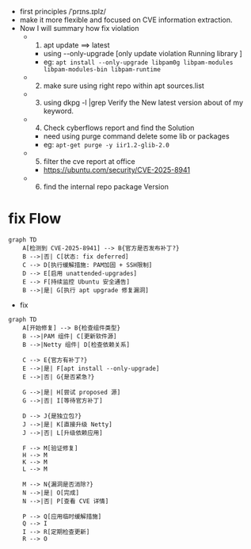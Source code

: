 - first principles /ˈprɪns.ɪplz/
- make it more flexible and focused on CVE information extraction.
- Now I will summary how fix  violation
	- 1.  apt update ==> latest 
		- using --only-upgrade [only update violation Running library ]
		- eg: `apt install --only-upgrade libpam0g libpam-modules libpam-modules-bin libpam-runtime`
	- 2. make sure using right repo within apt sources.list 
	- 3. using dkpg -l |grep Verify the New latest version about of my keyword.
	- 4. Check cyberflows report and find the Solution
		- need using purge command delete some lib or packages
		- eg: `apt-get purge -y iir1.2-glib-2.0`
	- 5. filter the cve report at office 
		- https://ubuntu.com/security/CVE-2025-8941
	- 6. find the internal repo package Version 




# fix Flow
```mermaid
graph TD
    A[检测到 CVE-2025-8941] --> B{官方是否发布补丁?}
    B -->|否| C[状态: fix deferred]
    C --> D[执行缓解措施: PAM加固 + SSH限制]
    D --> E[启用 unattended-upgrades]
    E --> F[持续监控 Ubuntu 安全通告]
    B -->|是| G[执行 apt upgrade 修复漏洞]
```

- fix 
```mermaid
graph TD
    A[开始修复] --> B{检查组件类型}
    B -->|PAM 组件| C[更新软件源]
    B -->|Netty 组件| D[检查依赖关系]
    
    C --> E{官方有补丁?}
    E -->|是| F[apt install --only-upgrade]
    E -->|否| G{是否紧急?}
    
    G -->|是| H[尝试 proposed 源]
    G -->|否| I[等待官方补丁]
    
    D --> J{是独立包?}
    J -->|是| K[直接升级 Netty]
    J -->|否| L[升级依赖应用]
    
    F --> M[验证修复]
    H --> M
    K --> M
    L --> M
    
    M --> N{漏洞是否消除?}
    N -->|是| O[完成]
    N -->|否| P[查看 CVE 详情]
    
    P --> Q[应用临时缓解措施]
    Q --> I
    I --> R[定期检查更新]
    R --> O
```
